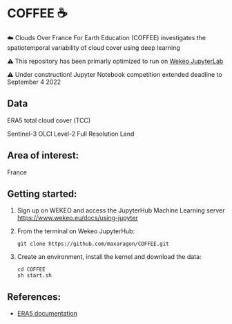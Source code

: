 # COFFEE :coffee:

:cloud: Clouds Over France For Earth Education (COFFEE) investigates the spatiotemporal variability of cloud cover using deep learning 

⚠ This repository has been primarly optimized to run on [Wekeo JupyterLab](https://my.wekeo.eu/)

⚠ Under construction! Jupyter Notebook competition extended deadline to September 4 2022

## Data

ERA5 total cloud cover (TCC)

Sentinel-3 OLCI Level-2 Full Resolution Land

## Area of interest:

France

## Getting started:

1. Sign up on WEKEO and access the JupyterHub Machine Learning server https://www.wekeo.eu/docs/using-jupyter

2. From the terminal on Wekeo JupyterHub:

       git clone https://github.com/maxaragon/COFFEE.git

3. Create an environment, install the kernel and download the data:

       cd COFFEE
       sh start.sh

## References:

 - [ERA5 documentation](https://confluence.ecmwf.int/display/CKB/ERA5%3A+data+documentation)
